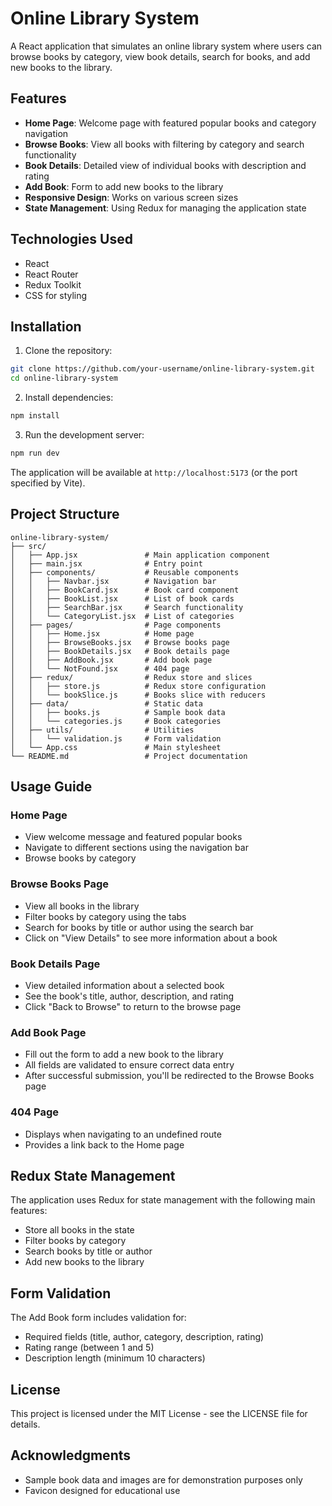 # Online Library System

A React application that simulates an online library system where users can browse books by category, view book details, search for books, and add new books to the library.

## Features

- **Home Page**: Welcome page with featured popular books and category navigation
- **Browse Books**: View all books with filtering by category and search functionality
- **Book Details**: Detailed view of individual books with description and rating
- **Add Book**: Form to add new books to the library
- **Responsive Design**: Works on various screen sizes
- **State Management**: Using Redux for managing the application state

## Technologies Used

- React
- React Router
- Redux Toolkit
- CSS for styling

## Installation

1. Clone the repository:

```bash
git clone https://github.com/your-username/online-library-system.git
cd online-library-system
```

2. Install dependencies:

```bash
npm install
```

3. Run the development server:

```bash
npm run dev
```

The application will be available at `http://localhost:5173` (or the port specified by Vite).

## Project Structure

```
online-library-system/
├── src/
│   ├── App.jsx               # Main application component
│   ├── main.jsx              # Entry point
│   ├── components/           # Reusable components
│   │   ├── Navbar.jsx        # Navigation bar
│   │   ├── BookCard.jsx      # Book card component
│   │   ├── BookList.jsx      # List of book cards
│   │   ├── SearchBar.jsx     # Search functionality
│   │   └── CategoryList.jsx  # List of categories
│   ├── pages/                # Page components
│   │   ├── Home.jsx          # Home page
│   │   ├── BrowseBooks.jsx   # Browse books page
│   │   ├── BookDetails.jsx   # Book details page
│   │   ├── AddBook.jsx       # Add book page
│   │   └── NotFound.jsx      # 404 page
│   ├── redux/                # Redux store and slices
│   │   ├── store.js          # Redux store configuration
│   │   └── bookSlice.js      # Books slice with reducers
│   ├── data/                 # Static data
│   │   ├── books.js          # Sample book data
│   │   └── categories.js     # Book categories
│   ├── utils/                # Utilities
│   │   └── validation.js     # Form validation
│   └── App.css               # Main stylesheet
└── README.md                 # Project documentation
```

## Usage Guide

### Home Page
- View welcome message and featured popular books
- Navigate to different sections using the navigation bar
- Browse books by category

### Browse Books Page
- View all books in the library
- Filter books by category using the tabs
- Search for books by title or author using the search bar
- Click on "View Details" to see more information about a book

### Book Details Page
- View detailed information about a selected book
- See the book's title, author, description, and rating
- Click "Back to Browse" to return to the browse page

### Add Book Page
- Fill out the form to add a new book to the library
- All fields are validated to ensure correct data entry
- After successful submission, you'll be redirected to the Browse Books page

### 404 Page
- Displays when navigating to an undefined route
- Provides a link back to the Home page

## Redux State Management

The application uses Redux for state management with the following main features:
- Store all books in the state
- Filter books by category
- Search books by title or author
- Add new books to the library

## Form Validation

The Add Book form includes validation for:
- Required fields (title, author, category, description, rating)
- Rating range (between 1 and 5)
- Description length (minimum 10 characters)

## License

This project is licensed under the MIT License - see the LICENSE file for details.

## Acknowledgments

- Sample book data and images are for demonstration purposes only
- Favicon designed for educational use